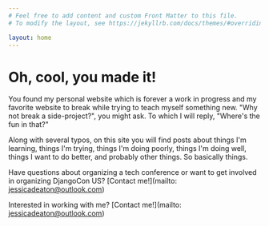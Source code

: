 ```yaml
---
# Feel free to add content and custom Front Matter to this file.
# To modify the layout, see https://jekyllrb.com/docs/themes/#overriding-theme-defaults

layout: home
---
```

<h1>Oh, cool, you made it!</h1>

You found my personal website which is forever a work in progress and my favorite website to break while trying to teach myself something new. "Why not break a side-project?", you might ask. To which I will reply, "Where's the fun in that?" 

Along with several typos, on this site you will find posts about things I'm learning, things I'm trying, things I'm doing poorly, things I'm doing well, things I want to do better, and probably other things. So basically things.

Have questions about organizing a tech conference or want to get involved in organizing DjangoCon US? [Contact me!](mailto: jessicadeaton@outlook.com)

Interested in working with me? [Contact me!](mailto: jessicadeaton@outlook.com)